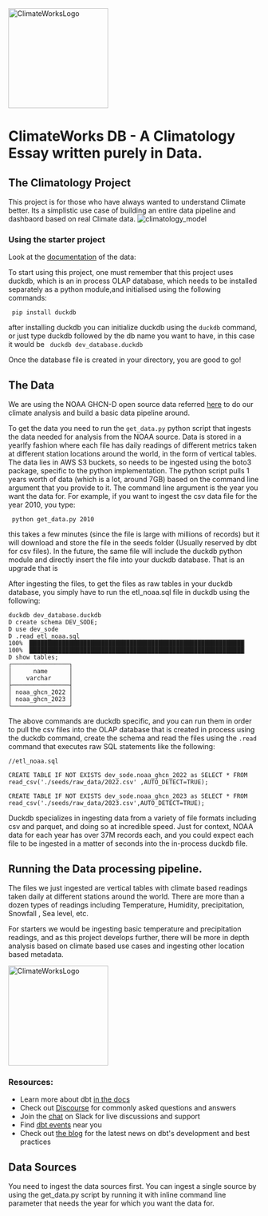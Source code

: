 <img src="https://github.com/RJSD3V/climate_works_db/assets/20220544/7303deac-dcfd-4ec7-baf8-d48785b6eac3" alt="ClimateWorksLogo" width="200"/>

# ClimateWorks DB - A Climatology Essay written purely in Data. 

## The Climatology Project
This project is for those who have always wanted to understand Climate better. Its a simplistic use case of building an entire data pipeline and dashbaord based on real Climate data. 
![climatology_model](https://github.com/RJSD3V/climate_works_dbt/assets/20220544/1fe77541-9987-40f1-91b4-67a76aab30ba)

### Using the starter project

Look at the [documentation](https://github.com/awslabs/open-data-docs/tree/main/docs/noaa/noaa-ghcn) of the data:

To start using this project, one must remember that this project uses duckdb, which is an in process OLAP database, which needs to be installed separately as a python module,and initialised using the following commands: 

``` pip install duckdb```

after installing duckdb you can initialize duckdb using the `duckdb` command, or just type duckdb followed by the db name you want to have, in this case it would be 
``` duckdb dev_database.duckdb```

Once the database file is created in your directory, you are good to go!

## The Data
We are using the NOAA GHCN-D open source data referred [here](https://docs.opendata.aws/noaa-ghcn-pds/readme.html) to do our climate analysis and build a basic data pipeline around. 

To get the data you need to run the `get_data.py` python script that ingests the data needed for analysis from the NOAA source. Data is stored in a yearlfy fashion where each file has daily readings of different metrics taken at different station locations around the world, in the form of vertical tables. The data lies in AWS S3 buckets, so needs to be ingested using the boto3 package, specific to the python implementation. The python script pulls 1 years worth of data (which is a lot, around 7GB) based on the command line argument that you provide to it. The command line argument is the year you want the data for. For example, if you want to ingest the csv data file for the year 2010, you type: 

 ` python get_data.py 2010`

 this takes a few minutes (since the file is large with millions of records) but it will download and store the file in the seeds folder (Usually reserved by dbt for csv files). In the future, the same file will include the duckdb python module and directly insert the file into your duckdb database. That is an upgrade that is 


After ingesting the files, to get the files as raw tables in your duckdb database, you simply have to run the etl_noaa.sql file in duckdb using the following: 

```
duckdb dev_database.duckdb
D create schema DEV_SODE;
D use dev_sode
D .read etl_noaa.sql
100% ▕████████████████████████████████████████████████████████████▏ 
100% ▕████████████████████████████████████████████████████████████▏ 
D show tables;
┌────────────────┐
│      name      │
│    varchar     │
├────────────────┤
│ noaa_ghcn_2022 │
│ noaa_ghcn_2023 │
└────────────────┘
```

The above commands are duckdb specific, and you can run them in order to pull the csv files into the OLAP database that is created in process using the duckdb command, create the schema and read the files using the `.read` command that executes raw SQL statements like the following: 

```
//etl_noaa.sql

CREATE TABLE IF NOT EXISTS dev_sode.noaa_ghcn_2022 as SELECT * FROM read_csv('./seeds/raw_data/2022.csv' ,AUTO_DETECT=TRUE);

CREATE TABLE IF NOT EXISTS dev_sode.noaa_ghcn_2023 as SELECT * FROM read_csv('./seeds/raw_data/2023.csv',AUTO_DETECT=TRUE);

```

Duckdb specializes in ingesting data from a variety of file formats including csv and parquet, and doing so at incredible speed. Just for context, NOAA data for each year has over 37M records each, and you could expect each file to be ingested in a matter of seconds into the in-process duckdb file. 



## Running the Data processing pipeline. 

The files we just ingested are vertical tables with climate based readings taken daily at different stations around the world. There are more than a dozen types of readings including Temperature, Humidity, precipitation, Snowfall , Sea level, etc. 

For starters we would be ingesting basic temperature and precipitation readings, and as this project develops further, there will be more in depth analysis based on climate based use cases and ingesting other location based metadata. 
 
<img src="" alt="ClimateWorksLogo" width="200"/>


### Resources:
- Learn more about dbt [in the docs](https://docs.getdbt.com/docs/introduction)
- Check out [Discourse](https://discourse.getdbt.com/) for commonly asked questions and answers
- Join the [chat](https://community.getdbt.com/) on Slack for live discussions and support
- Find [dbt events](https://events.getdbt.com) near you
- Check out [the blog](https://blog.getdbt.com/) for the latest news on dbt's development and best practices


## Data Sources

You need to ingest the data sources first. You can ingest a single source by using the get_data.py script by running it with inline command line parameter that needs the year for which you want the data for. 
